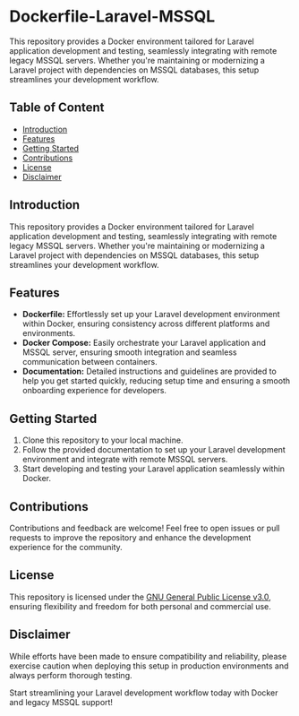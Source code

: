 # Dockerfile-Laravel-MSSQL

This repository provides a Docker environment tailored for Laravel application development and testing, seamlessly integrating with remote legacy MSSQL servers. Whether you're maintaining or modernizing a Laravel project with dependencies on MSSQL databases, this setup streamlines your development workflow.

## Table of Content

- [Introduction](#introduction)
- [Features](#features)
- [Getting Started](#getting-started)
- [Contributions](#contributions)
- [License](#license)
- [Disclaimer](#disclaimer)

## Introduction

This repository provides a Docker environment tailored for Laravel application development and testing, seamlessly integrating with remote legacy MSSQL servers. Whether you're maintaining or modernizing a Laravel project with dependencies on MSSQL databases, this setup streamlines your development workflow.

## Features

- **Dockerfile:** Effortlessly set up your Laravel development environment within Docker, ensuring consistency across different platforms and environments.
- **Docker Compose:** Easily orchestrate your Laravel application and MSSQL server, ensuring smooth integration and seamless communication between containers.
- **Documentation:** Detailed instructions and guidelines are provided to help you get started quickly, reducing setup time and ensuring a smooth onboarding experience for developers.

## Getting Started

1. Clone this repository to your local machine.
2. Follow the provided documentation to set up your Laravel development environment and integrate with remote MSSQL servers.
3. Start developing and testing your Laravel application seamlessly within Docker.

## Contributions

Contributions and feedback are welcome! Feel free to open issues or pull requests to improve the repository and enhance the development experience for the community.

## License

This repository is licensed under the [GNU General Public License v3.0](https://www.gnu.org/licenses/gpl-3.0.en.html), ensuring flexibility and freedom for both personal and commercial use.

## Disclaimer

While efforts have been made to ensure compatibility and reliability, please exercise caution when deploying this setup in production environments and always perform thorough testing.

Start streamlining your Laravel development workflow today with Docker and legacy MSSQL support!
